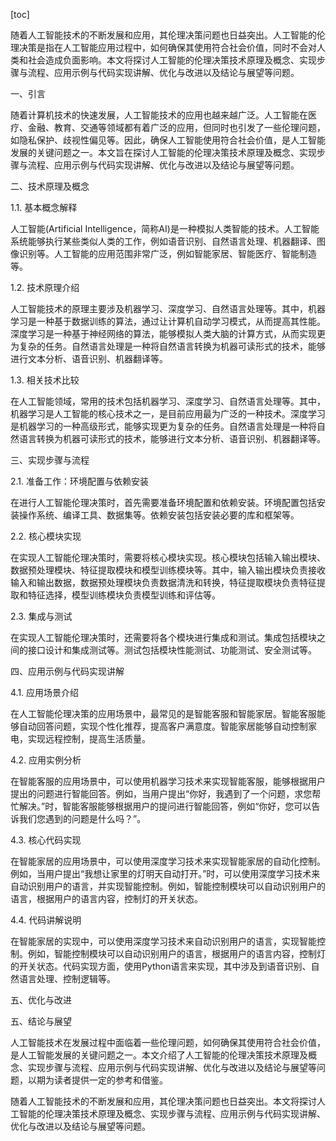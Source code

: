 
[toc]                    
                
                
随着人工智能技术的不断发展和应用，其伦理决策问题也日益突出。人工智能的伦理决策是指在人工智能应用过程中，如何确保其使用符合社会价值，同时不会对人类和社会造成负面影响。本文将探讨人工智能的伦理决策技术原理及概念、实现步骤与流程、应用示例与代码实现讲解、优化与改进以及结论与展望等问题。

一、引言

随着计算机技术的快速发展，人工智能技术的应用也越来越广泛。人工智能在医疗、金融、教育、交通等领域都有着广泛的应用，但同时也引发了一些伦理问题，如隐私保护、歧视性偏见等。因此，确保人工智能使用符合社会价值，是人工智能发展的关键问题之一。本文旨在探讨人工智能的伦理决策技术原理及概念、实现步骤与流程、应用示例与代码实现讲解、优化与改进以及结论与展望等问题。

二、技术原理及概念

1.1. 基本概念解释

人工智能(Artificial Intelligence，简称AI)是一种模拟人类智能的技术。人工智能系统能够执行某些类似人类的工作，例如语音识别、自然语言处理、机器翻译、图像识别等。人工智能的应用范围非常广泛，例如智能家居、智能医疗、智能制造等。

1.2. 技术原理介绍

人工智能技术的原理主要涉及机器学习、深度学习、自然语言处理等。其中，机器学习是一种基于数据训练的算法，通过让计算机自动学习模式，从而提高其性能。深度学习是一种基于神经网络的算法，能够模拟人类大脑的计算方式，从而实现更为复杂的任务。自然语言处理是一种将自然语言转换为机器可读形式的技术，能够进行文本分析、语音识别、机器翻译等。

1.3. 相关技术比较

在人工智能领域，常用的技术包括机器学习、深度学习、自然语言处理等。其中，机器学习是人工智能的核心技术之一，是目前应用最为广泛的一种技术。深度学习是机器学习的一种高级形式，能够实现更为复杂的任务。自然语言处理是一种将自然语言转换为机器可读形式的技术，能够进行文本分析、语音识别、机器翻译等。

三、实现步骤与流程

2.1. 准备工作：环境配置与依赖安装

在进行人工智能伦理决策时，首先需要准备环境配置和依赖安装。环境配置包括安装操作系统、编译工具、数据集等。依赖安装包括安装必要的库和框架等。

2.2. 核心模块实现

在实现人工智能伦理决策时，需要将核心模块实现。核心模块包括输入输出模块、数据预处理模块、特征提取模块和模型训练模块等。其中，输入输出模块负责接收输入和输出数据，数据预处理模块负责数据清洗和转换，特征提取模块负责特征提取和特征选择，模型训练模块负责模型训练和评估等。

2.3. 集成与测试

在实现人工智能伦理决策时，还需要将各个模块进行集成和测试。集成包括模块之间的接口设计和集成测试等。测试包括模块性能测试、功能测试、安全测试等。

四、应用示例与代码实现讲解

4.1. 应用场景介绍

在人工智能伦理决策的应用场景中，最常见的是智能客服和智能家居。智能客服能够自动回答问题，实现个性化推荐，提高客户满意度。智能家居能够自动控制家电，实现远程控制，提高生活质量。

4.2. 应用实例分析

在智能客服的应用场景中，可以使用机器学习技术来实现智能客服，能够根据用户提出的问题进行智能回答。例如，当用户提出“你好，我遇到了一个问题，求您帮忙解决。”时，智能客服能够根据用户的提问进行智能回答，例如“你好，您可以告诉我们您遇到的问题是什么吗？”。

4.3. 核心代码实现

在智能家居的应用场景中，可以使用深度学习技术来实现智能家居的自动化控制。例如，当用户提出“我想让家里的灯明天自动打开。”时，可以使用深度学习技术来自动识别用户的语言，并实现智能控制。例如，智能控制模块可以自动识别用户的语言，根据用户的语言内容，控制灯的开关状态。

4.4. 代码讲解说明

在智能家居的实现中，可以使用深度学习技术来自动识别用户的语言，实现智能控制。例如，智能控制模块可以自动识别用户的语言，根据用户的语言内容，控制灯的开关状态。代码实现方面，使用Python语言来实现，其中涉及到语音识别、自然语言处理、控制逻辑等。

五、优化与改进

五、结论与展望

人工智能技术在发展过程中面临着一些伦理问题，如何确保其使用符合社会价值，是人工智能发展的关键问题之一。本文介绍了人工智能的伦理决策技术原理及概念、实现步骤与流程、应用示例与代码实现讲解、优化与改进以及结论与展望等问题，以期为读者提供一定的参考和借鉴。

随着人工智能技术的不断发展和应用，其伦理决策问题也日益突出。本文将探讨人工智能的伦理决策技术原理及概念、实现步骤与流程、应用示例与代码实现讲解、优化与改进以及结论与展望等问题。

